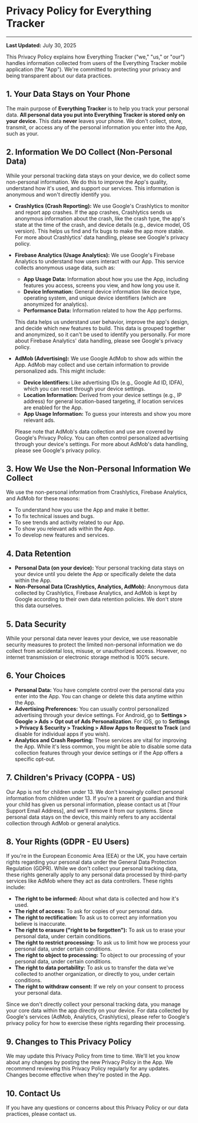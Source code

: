 # Privacy Policy for Everything Tracker

---

**Last Updated:** July 30, 2025

This Privacy Policy explains how Everything Tracker ("we," "us," or "our") handles information collected from users of the Everything Tracker mobile application (the "App"). We're committed to protecting your privacy and being transparent about our data practices.

## 1. Your Data Stays on Your Phone

The main purpose of **Everything Tracker** is to help you track your personal data. **All personal data you put into Everything Tracker is stored only on your device.** This data **never** leaves your phone. We don't collect, store, transmit, or access any of the personal information you enter into the App, such as your.

## 2. Information We DO Collect (Non-Personal Data)

While your personal tracking data stays on your device, we do collect some non-personal information. We do this to improve the App's quality, understand how it's used, and support our services. This information is anonymous and won't directly identify you.

* **Crashlytics (Crash Reporting):** We use Google's Crashlytics to monitor and report app crashes. If the app crashes, Crashlytics sends us anonymous information about the crash, like the crash type, the app's state at the time of the crash, and device details (e.g., device model, OS version). This helps us find and fix bugs to make the app more stable. For more about Crashlytics' data handling, please see Google's privacy policy.

* **Firebase Analytics (Usage Analytics):** We use Google's Firebase Analytics to understand how users interact with our App. This service collects anonymous usage data, such as:
    * **App Usage Data:** Information about how you use the App, including features you access, screens you view, and how long you use it.
    * **Device Information:** General device information like device type, operating system, and unique device identifiers (which are anonymized for analytics).
    * **Performance Data:** Information related to how the App performs.

    This data helps us understand user behavior, improve the app's design, and decide which new features to build. This data is grouped together and anonymized, so it can't be used to identify you personally. For more about Firebase Analytics' data handling, please see Google's privacy policy.

* **AdMob (Advertising):** We use Google AdMob to show ads within the App. AdMob may collect and use certain information to provide personalized ads. This might include:
    * **Device Identifiers:** Like advertising IDs (e.g., Google Ad ID, IDFA), which you can reset through your device settings.
    * **Location Information:** Derived from your device settings (e.g., IP address) for general location-based targeting, if location services are enabled for the App.
    * **App Usage Information:** To guess your interests and show you more relevant ads.

    Please note that AdMob's data collection and use are covered by Google's Privacy Policy. You can often control personalized advertising through your device's settings. For more about AdMob's data handling, please see Google's privacy policy.

## 3. How We Use the Non-Personal Information We Collect

We use the non-personal information from Crashlytics, Firebase Analytics, and AdMob for these reasons:

* To understand how you use the App and make it better.
* To fix technical issues and bugs.
* To see trends and activity related to our App.
* To show you relevant ads within the App.
* To develop new features and services.

## 4. Data Retention

* **Personal Data (on your device):** Your personal tracking data stays on your device until you delete the App or specifically delete the data within the App.
* **Non-Personal Data (Crashlytics, Analytics, AdMob):** Anonymous data collected by Crashlytics, Firebase Analytics, and AdMob is kept by Google according to their own data retention policies. We don't store this data ourselves.

## 5. Data Security

While your personal data never leaves your device, we use reasonable security measures to protect the limited non-personal information we do collect from accidental loss, misuse, or unauthorized access. However, no internet transmission or electronic storage method is 100% secure.

## 6. Your Choices

* **Personal Data:** You have complete control over the personal data you enter into the App. You can change or delete this data anytime within the App.
* **Advertising Preferences:** You can usually control personalized advertising through your device settings. For Android, go to **Settings > Google > Ads > Opt out of Ads Personalization**. For iOS, go to **Settings > Privacy & Security > Tracking > Allow Apps to Request to Track** (and disable for individual apps if you wish).
* **Analytics and Crash Reporting:** These services are vital for improving the App. While it's less common, you might be able to disable some data collection features through your device settings or if the App offers a specific opt-out.

## 7. Children's Privacy (COPPA - US)

Our App is not for children under 13. We don't knowingly collect personal information from children under 13. If you're a parent or guardian and think your child has given us personal information, please contact us at [Your Support Email Address], and we'll remove it from our systems. Since personal data stays on the device, this mainly refers to any accidental collection through AdMob or general analytics.

## 8. Your Rights (GDPR - EU Users)

If you're in the European Economic Area (EEA) or the UK, you have certain rights regarding your personal data under the General Data Protection Regulation (GDPR). While we don't collect your personal tracking data, these rights generally apply to any personal data processed by third-party services like AdMob where they act as data controllers. These rights include:

* **The right to be informed:** About what data is collected and how it's used.
* **The right of access:** To ask for copies of your personal data.
* **The right to rectification:** To ask us to correct any information you believe is inaccurate.
* **The right to erasure ("right to be forgotten"):** To ask us to erase your personal data, under certain conditions.
* **The right to restrict processing:** To ask us to limit how we process your personal data, under certain conditions.
* **The right to object to processing:** To object to our processing of your personal data, under certain conditions.
* **The right to data portability:** To ask us to transfer the data we've collected to another organization, or directly to you, under certain conditions.
* **The right to withdraw consent:** If we rely on your consent to process your personal data.

Since we don't directly collect your personal tracking data, you manage your core data within the app directly on your device. For data collected by Google's services (AdMob, Analytics, Crashlytics), please refer to Google's privacy policy for how to exercise these rights regarding their processing.

## 9. Changes to This Privacy Policy

We may update this Privacy Policy from time to time. We'll let you know about any changes by posting the new Privacy Policy in the App. We recommend reviewing this Privacy Policy regularly for any updates. Changes become effective when they're posted in the App.

## 10. Contact Us

If you have any questions or concerns about this Privacy Policy or our data practices, please contact us.
